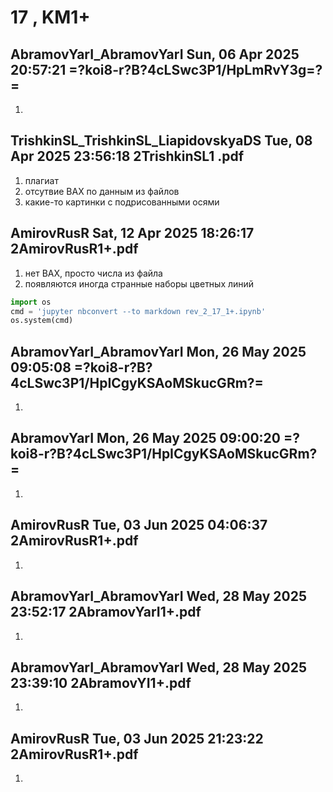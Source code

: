 # **17 , KM1+**

## AbramovYarI_AbramovYarI	Sun, 06 Apr 2025 20:57:21	=?koi8-r?B?4cLSwc3P1/HpLmRvY3g=?=

1. 

## TrishkinSL_TrishkinSL_LiapidovskyaDS	Tue, 08 Apr 2025 23:56:18	2TrishkinSL1 .pdf

1. плагиат
2. отсутвие ВАХ по данным из файлов
3. какие-то картинки с подрисованными осями

## AmirovRusR	Sat, 12 Apr 2025 18:26:17	2AmirovRusR1+.pdf

1. нет ВАХ, просто числа из файла
2. появляются иногда странные наборы цветных линий


```python
import os 
cmd = 'jupyter nbconvert --to markdown rev_2_17_1+.ipynb'
os.system(cmd)
```

## AbramovYarI_AbramovYarI	Mon, 26 May 2025 09:05:08	=?koi8-r?B?4cLSwc3P1/HpICgyKSAoMSkucGRm?=

1. 

## AbramovYarI	Mon, 26 May 2025 09:00:20	=?koi8-r?B?4cLSwc3P1/HpICgyKSAoMSkucGRm?=

1. 

## AmirovRusR	Tue, 03 Jun 2025 04:06:37	2AmirovRusR1+.pdf

1. 

## AbramovYarI_AbramovYarI	Wed, 28 May 2025 23:52:17	2AbramovYarI1+.pdf

1. 

## AbramovYarI_AbramovYarI	Wed, 28 May 2025 23:39:10	2AbramovYI1+.pdf

1. 

## AmirovRusR	Tue, 03 Jun 2025 21:23:22	2AmirovRusR1+.pdf

1. 
